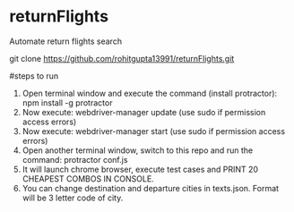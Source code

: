 # returnFlights

Automate return flights search

git clone https://github.com/rohitgupta13991/returnFlights.git

#steps to run
1. Open terminal window and execute the command (install protractor): npm install -g protractor
2. Now execute: webdriver-manager update (use sudo if permission access errors)
3. Now execute: webdriver-manager start (use sudo if permission access errors)
4. Open another terminal window, switch to this repo and run the command: protractor conf.js
5. It will launch chrome browser, execute test cases and PRINT 20 CHEAPEST COMBOS IN CONSOLE.
6. You can change destination and departure cities in texts.json. Format will be 3 letter code of city.

